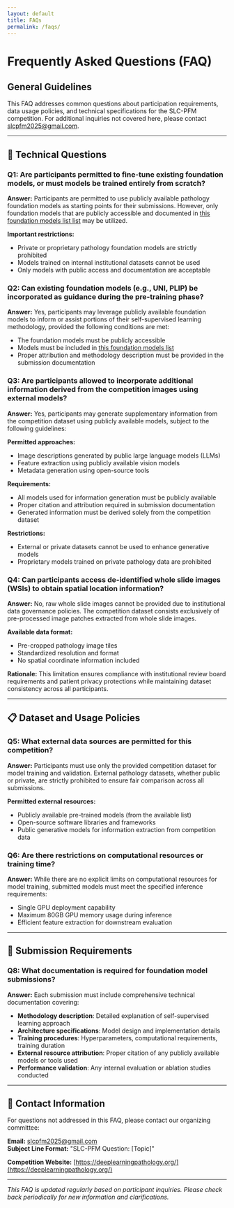 ```yaml
---
layout: default
title: FAQs
permalink: /faqs/
---
```


# Frequently Asked Questions (FAQ)

## General Guidelines

This FAQ addresses common questions about participation requirements, data usage policies, and technical specifications for the SLC-PFM competition. For additional inquiries not covered here, please contact [slcpfm2025@gmail.com](mailto:slcpfm2025@gmail.com).

---

## 🔧 Technical Questions

### Q1: Are participants permitted to fine-tune existing foundation models, or must models be trained entirely from scratch?

**Answer:** Participants are permitted to use publicly available pathology foundation models as starting points for their submissions. However, only foundation models that are publicly accessible and documented in [this foundation models list list](https://docs.google.com/spreadsheets/d/1tlbI5clx74IGOyAcoFQGr10YZ1NSMEzT_INAQzoGvxs/edit?usp=sharing) may be utilized. 

**Important restrictions:**
- Private or proprietary pathology foundation models are strictly prohibited
- Models trained on internal institutional datasets cannot be used
- Only models with public access and documentation are acceptable

### Q2: Can existing foundation models (e.g., UNI, PLIP) be incorporated as guidance during the pre-training phase?

**Answer:** Yes, participants may leverage publicly available foundation models to inform or assist portions of their self-supervised learning methodology, provided the following conditions are met:

- The foundation models must be publicly accessible
- Models must be included in [this foundation models list](https://docs.google.com/spreadsheets/d/1tlbI5clx74IGOyAcoFQGr10YZ1NSMEzT_INAQzoGvxs/edit?usp=sharing)
- Proper attribution and methodology description must be provided in the submission documentation

### Q3: Are participants allowed to incorporate additional information derived from the competition images using external models?

**Answer:** Yes, participants may generate supplementary information from the competition dataset using publicly available models, subject to the following guidelines:

**Permitted approaches:**
- Image descriptions generated by public large language models (LLMs)
- Feature extraction using publicly available vision models
- Metadata generation using open-source tools

**Requirements:**
- All models used for information generation must be publicly available
- Proper citation and attribution required in submission documentation
- Generated information must be derived solely from the competition dataset

**Restrictions:**
- External or private datasets cannot be used to enhance generative models
- Proprietary models trained on private pathology data are prohibited

### Q4: Can participants access de-identified whole slide images (WSIs) to obtain spatial location information?

**Answer:** No, raw whole slide images cannot be provided due to institutional data governance policies. The competition dataset consists exclusively of pre-processed image patches extracted from whole slide images.

**Available data format:**
- Pre-cropped pathology image tiles
- Standardized resolution and format
- No spatial coordinate information included

**Rationale:** This limitation ensures compliance with institutional review board requirements and patient privacy protections while maintaining dataset consistency across all participants.

---

## 📋 Dataset and Usage Policies

### Q5: What external data sources are permitted for this competition?

**Answer:** Participants must use only the provided competition dataset for model training and validation. External pathology datasets, whether public or private, are strictly prohibited to ensure fair comparison across all submissions.

**Permitted external resources:**
- Publicly available pre-trained models (from the available list)
- Open-source software libraries and frameworks
- Public generative models for information extraction from competition data

### Q6: Are there restrictions on computational resources or training time?

**Answer:** While there are no explicit limits on computational resources for model training, submitted models must meet the specified inference requirements:

- Single GPU deployment capability
- Maximum 80GB GPU memory usage during inference
- Efficient feature extraction for downstream evaluation

---

## 📝 Submission Requirements

### Q8: What documentation is required for foundation model submissions?

**Answer:** Each submission must include comprehensive technical documentation covering:

- **Methodology description**: Detailed explanation of self-supervised learning approach
- **Architecture specifications**: Model design and implementation details
- **Training procedures**: Hyperparameters, computational requirements, training duration
- **External resource attribution**: Proper citation of any publicly available models or tools used
- **Performance validation**: Any internal evaluation or ablation studies conducted


---

## 📧 Contact Information

For questions not addressed in this FAQ, please contact our organizing committee:

**Email:** [slcpfm2025@gmail.com](mailto:slcpfm2025@gmail.com)  
**Subject Line Format:** "SLC-PFM Question: [Topic]"  

**Competition Website:** [https://deeplearningpathology.org/](https://deeplearningpathology.org/)

---

*This FAQ is updated regularly based on participant inquiries. Please check back periodically for new information and clarifications.*
